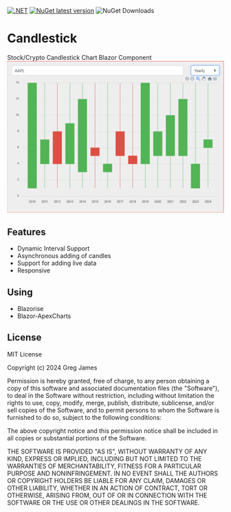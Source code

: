 [![.NET](https://github.com/gregyjames/Candlestick/actions/workflows/dotnet.yml/badge.svg?branch=main)](https://github.com/gregyjames/Candlestick/actions/workflows/dotnet.yml)
[![NuGet latest version](https://badgen.net/nuget/v/Candlestick)](https://www.nuget.org/packages/Candlestick)
![NuGet Downloads](https://img.shields.io/nuget/dt/Candlestick)
# Candlestick
Stock/Crypto Candlestick Chart Blazor Component
![Example](https://github.com/gregyjames/Candlestick/blob/main/res/chart.png?raw=true)

## Features
- Dynamic Interval Support
- Asynchronous adding of candles
- Support for adding live data 
- Responsive

## Using
- Blazorise
- Blazor-ApexCharts

## License
MIT License

Copyright (c) 2024 Greg James

Permission is hereby granted, free of charge, to any person obtaining a copy
of this software and associated documentation files (the "Software"), to deal
in the Software without restriction, including without limitation the rights
to use, copy, modify, merge, publish, distribute, sublicense, and/or sell
copies of the Software, and to permit persons to whom the Software is
furnished to do so, subject to the following conditions:

The above copyright notice and this permission notice shall be included in all
copies or substantial portions of the Software.

THE SOFTWARE IS PROVIDED "AS IS", WITHOUT WARRANTY OF ANY KIND, EXPRESS OR
IMPLIED, INCLUDING BUT NOT LIMITED TO THE WARRANTIES OF MERCHANTABILITY,
FITNESS FOR A PARTICULAR PURPOSE AND NONINFRINGEMENT. IN NO EVENT SHALL THE
AUTHORS OR COPYRIGHT HOLDERS BE LIABLE FOR ANY CLAIM, DAMAGES OR OTHER
LIABILITY, WHETHER IN AN ACTION OF CONTRACT, TORT OR OTHERWISE, ARISING FROM,
OUT OF OR IN CONNECTION WITH THE SOFTWARE OR THE USE OR OTHER DEALINGS IN THE
SOFTWARE.
